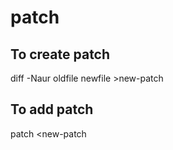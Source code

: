 # patch
To create patch
---------------


 diff -Naur oldfile newfile >new-patch

To add patch
------------


 patch <new-patch



